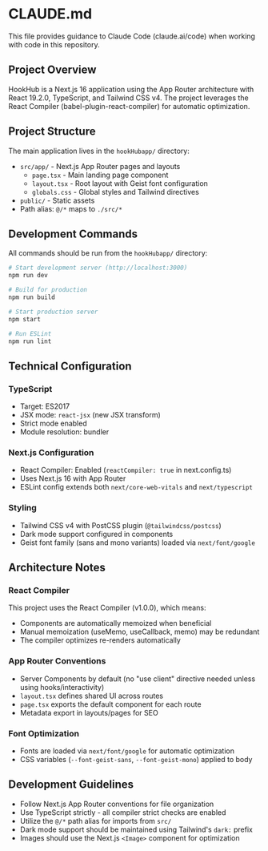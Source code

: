 # CLAUDE.md

This file provides guidance to Claude Code (claude.ai/code) when working with code in this repository.

## Project Overview

HookHub is a Next.js 16 application using the App Router architecture with React 19.2.0, TypeScript, and Tailwind CSS v4. The project leverages the React Compiler (babel-plugin-react-compiler) for automatic optimization.

## Project Structure

The main application lives in the `hookHubapp/` directory:

- `src/app/` - Next.js App Router pages and layouts
  - `page.tsx` - Main landing page component
  - `layout.tsx` - Root layout with Geist font configuration
  - `globals.css` - Global styles and Tailwind directives
- `public/` - Static assets
- Path alias: `@/*` maps to `./src/*`

## Development Commands

All commands should be run from the `hookHubapp/` directory:

```bash
# Start development server (http://localhost:3000)
npm run dev

# Build for production
npm run build

# Start production server
npm start

# Run ESLint
npm run lint
```

## Technical Configuration

### TypeScript
- Target: ES2017
- JSX mode: `react-jsx` (new JSX transform)
- Strict mode enabled
- Module resolution: bundler

### Next.js Configuration
- React Compiler: Enabled (`reactCompiler: true` in next.config.ts)
- Uses Next.js 16 with App Router
- ESLint config extends both `next/core-web-vitals` and `next/typescript`

### Styling
- Tailwind CSS v4 with PostCSS plugin (`@tailwindcss/postcss`)
- Dark mode support configured in components
- Geist font family (sans and mono variants) loaded via `next/font/google`

## Architecture Notes

### React Compiler
This project uses the React Compiler (v1.0.0), which means:
- Components are automatically memoized when beneficial
- Manual memoization (useMemo, useCallback, memo) may be redundant
- The compiler optimizes re-renders automatically

### App Router Conventions
- Server Components by default (no "use client" directive needed unless using hooks/interactivity)
- `layout.tsx` defines shared UI across routes
- `page.tsx` exports the default component for each route
- Metadata export in layouts/pages for SEO

### Font Optimization
- Fonts are loaded via `next/font/google` for automatic optimization
- CSS variables (`--font-geist-sans`, `--font-geist-mono`) applied to body

## Development Guidelines

- Follow Next.js App Router conventions for file organization
- Use TypeScript strictly - all compiler strict checks are enabled
- Utilize the `@/*` path alias for imports from `src/`
- Dark mode support should be maintained using Tailwind's `dark:` prefix
- Images should use the Next.js `<Image>` component for optimization
